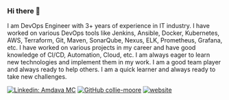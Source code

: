 ### Hi there 👋

I am DevOps Engineer with 3+ years of experience in IT industry. I have worked on various DevOps tools like Jenkins, Ansible, Docker, Kubernetes, AWS, Terraform, Git, Maven, SonarQube, Nexus, ELK, Prometheus, Grafana, etc. I have worked on various projects in my career and have good knowledge of CI/CD, Automation, Cloud, etc. I am always eager to learn new technologies and implement them in my work. I am a good team player and always ready to help others. I am a quick learner and always ready to take new challenges.


[![Linkedin: Amdava MC](https://img.shields.io/badge/-anmol-blue?style=flat-square&logo=Linkedin&logoColor=white&link=https://www.linkedin.com/in/amdava-mc/)](https://www.linkedin.com/in/amdava-mc/) [![GitHub collie-moore](https://img.shields.io/github/followers/anmol?label=follow&style=social)](https://github.com/collie-moore/collie-moore) [![website](https://img.shields.io/badge/PortfolioWebsite-anmol.live-2648ff?style=flat-square&logo=google-chrome)](https://moore.co.ke/)
